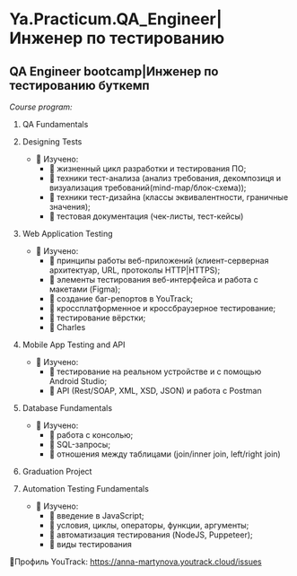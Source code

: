 # Ya.Practicum.QA_Engineer|Инженер по тестированию
## QA Engineer bootcamp|Инженер по тестированию буткемп

*Course program:*
  1. QA Fundamentals
  
  2. Designing Tests
     - 📍 Изучено:
       - 📎 жизненный цикл разработки и тестирования ПО;
       - 📎 техники тест-анализа (анализ требования, декомпозиця и визуализация требований(mind-map/блок-схема));
       - 📎 техники тест-дизайна (классы эквивалентности, граничные значения);
       - 📎 тестовая документация (чек-листы, тест-кейсы)


  3. Web Application Testing
     - 📍 Изучено:
       - 📎 принципы работы веб-приложений (клиент-серверная архитектуар, URL, протоколы HTTP|HTTPS);
       - 📎 элементы тестирования веб-интерфейса и работа с макетами (Figma);
       - 📎 создание баг-репортов в YouTrack;
       - 📎 кроссплатформенное и кроссбраузерное тестирование;
       - 📎 тестирование вёрстки;
       - 📎 Charles
  
  4. Mobile App Testing and API
     - 📍 Изучено:
       - 📎 тестирование на реальном устройстве и с помощью Android Studio;
       - 📎 API (Rest/SOAP, XML, XSD, JSON) и работа с Postman
 
  5. Database Fundamentals
     - 📍 Изучено:
       - 📎 работа с консолью;
       -  📎 SQL-запросы;
        -  📎 отношения между таблицами (join/inner join, left/right join)
  
  6. Graduation Project
  
  7. Automation Testing Fundamentals
     - 📍 Изучено:
       - 📎 введение в JavaScript;
       - 📎 условия, циклы, операторы, функции, аргументы;
       - 📎 автоматизация тестирования (NodeJS, Puppeteer);
       - 📎 виды тестирования

📌Профиль YouTrack: https://anna-martynova.youtrack.cloud/issues
